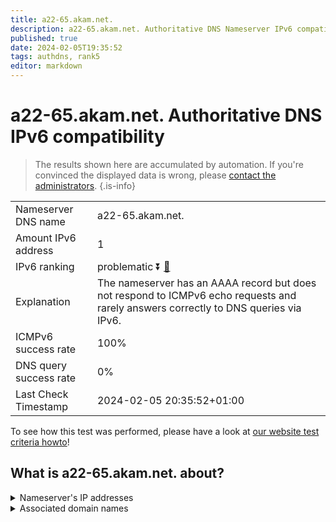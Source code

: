 ```yaml
---
title: a22-65.akam.net.
description: a22-65.akam.net. Authoritative DNS Nameserver IPv6 compatibility
published: true
date: 2024-02-05T19:35:52
tags: authdns, rank5
editor: markdown
---
```


# a22-65.akam.net. Authoritative DNS IPv6 compatibility

> The results shown here are accumulated by automation. If you're convinced the displayed data is wrong, please [contact the administrators](/howto/chat). 
{.is-info}




|   |   |
| - | - |
| Nameserver DNS name | a22-65.akam.net.
| Amount IPv6 address | 1
| IPv6 ranking | problematic :arrow_double_down: [🔗](/howto/ranking) |
| Explanation | The nameserver has an AAAA record but does not respond to ICMPv6 echo requests and rarely answers correctly to DNS queries via IPv6. |
| ICMPv6 success rate | 100%|
| DNS query success rate | 0% |
| Last Check Timestamp | 2024-02-05 20:35:52+01:00 |

To see how this test was performed, please have a look at [our website test criteria howto](/howto/testcriteria/authdns)!


## What is a22-65.akam.net. about?




<details>
<summary>Nameserver's IP addresses</summary>

2600:1480:7800::41

</details>



<details>
<summary>Associated domain names</summary>

www.bbva.com

</details>
